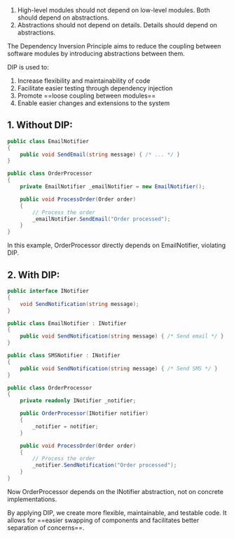 1. High-level modules should not depend on low-level modules. Both should depend on abstractions.
2. Abstractions should not depend on details. Details should depend on abstractions.

The Dependency Inversion Principle aims to reduce the coupling between software modules by introducing abstractions between them.

DIP is used to:
1. Increase flexibility and maintainability of code
2. Facilitate easier testing through dependency injection
3. Promote ==loose coupling between modules==
4. Enable easier changes and extensions to the system

## 1. Without DIP:
```csharp
public class EmailNotifier
{
    public void SendEmail(string message) { /* ... */ }
}

public class OrderProcessor
{
    private EmailNotifier _emailNotifier = new EmailNotifier();

    public void ProcessOrder(Order order)
    {
        // Process the order
        _emailNotifier.SendEmail("Order processed");
    }
}
```

In this example, OrderProcessor directly depends on EmailNotifier, violating DIP.
## 2. With DIP:
```csharp
public interface INotifier
{
    void SendNotification(string message);
}

public class EmailNotifier : INotifier
{
    public void SendNotification(string message) { /* Send email */ }
}

public class SMSNotifier : INotifier
{
    public void SendNotification(string message) { /* Send SMS */ }
}

public class OrderProcessor
{
    private readonly INotifier _notifier;

    public OrderProcessor(INotifier notifier)
    {
        _notifier = notifier;
    }

    public void ProcessOrder(Order order)
    {
        // Process the order
        _notifier.SendNotification("Order processed");
    }
}
```

Now OrderProcessor depends on the INotifier abstraction, not on concrete implementations.

By applying DIP, we create more flexible, maintainable, and testable code. It allows for ==easier swapping of components and facilitates better separation of concerns==.